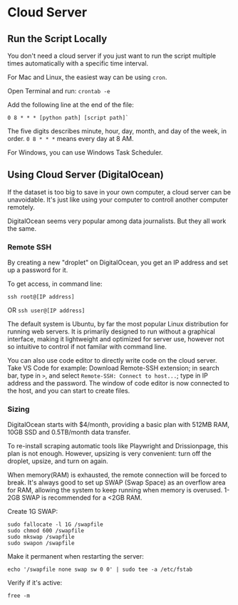 # Cloud Server

## Run the Script Locally
You don't need a cloud server if you just want to run the script multiple times automatically with a specific time interval. 

For Mac and Linux, the easiest way can be using `cron`.

Open Terminal and run:
`crontab -e`

Add the following line at the end of the file:
```
0 8 * * * [python path] [script path]`
```

The five digits describes minute, hour, day, month, and day of the week, in order. `0 8 * * *` means every day at 8 AM. 

For Windows, you can use Windows Task Scheduler.

## Using Cloud Server (DigitalOcean)
If the dataset is too big to save in your own computer, a cloud server can be unavoidable. It's just like using your computer to controll another computer remotely.

DigitalOcean seems very popular among data journalists. But they all work the same.

### Remote SSH
By creating a new "droplet" on DigitalOcean, you get an IP address and set up a password for it.

To get access, in command line:
```
ssh root@[IP address]
```
OR `ssh user@[IP address]`

The default system is Ubuntu, by far the most popular Linux distribution for running web servers. It is primarily designed to run without a graphical interface, making it lightweight and optimized for server use, however not so intuitive to control if not familar with command line.

You can also use code editor to directly write code on the cloud server. Take VS Code for example: Download Remote-SSH extension; in search bar, type in `>`, and select `Remote-SSH: Connect to host...`; type in IP address and the password. The window of code editor is now connected to the host, and you can start to create files.

### Sizing
DigitalOcean starts with $4/month, providing a basic plan with 512MB RAM, 10GB SSD and 0.5TB/month data transfer. 

To re-install scraping automatic tools like Playwright and Drissionpage, this plan is not enough. However, upsizing is very convenient: turn off the droplet, upsize, and turn on again.

When memory(RAM) is exhausted, the remote connection will be forced to break. It's always good to set up SWAP (Swap Space) as an overflow area for RAM, allowing the system to keep running when memory is overused. 1-2GB SWAP is recommended for a <2GB RAM. 

Create 1G SWAP:
```
sudo fallocate -l 1G /swapfile
sudo chmod 600 /swapfile
sudo mkswap /swapfile
sudo swapon /swapfile
```

Make it permanent when restarting the server:
```
echo '/swapfile none swap sw 0 0' | sudo tee -a /etc/fstab
```

Verify if it's active:
```
free -m
```